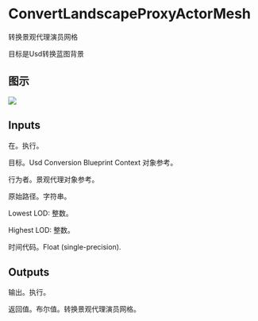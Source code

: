 # ConvertLandscapeProxyActorMesh

转换景观代理演员网格

目标是Usd转换蓝图背景

## 图示

![]($-20221218-18220833.png)

## Inputs

在。执行。

目标。Usd Conversion Blueprint Context 对象参考。

行为者。景观代理对象参考。

原始路径。字符串。

Lowest LOD: 整数。

Highest LOD: 整数。

时间代码。Float (single-precision).  

## Outputs

输出。执行。

返回值。布尔值。转换景观代理演员网格。
